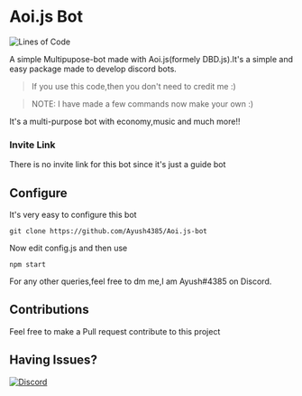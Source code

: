 # Aoi.js Bot
![Lines of Code](https://img.shields.io/tokei/lines/github/Ayush4385/Aoi.js-bot?&style=for-the-badge)

A simple Multipupose-bot made with Aoi.js(formely DBD.js).It's a simple and easy package made to develop discord bots.
> If you use this code,then you don't need to credit me :)

> NOTE: I have made a few commands now make your own :)

It's a multi-purpose bot with economy,music and much more!!
### Invite Link
There is no invite link for this bot since it's just a guide bot
## Configure
It's very easy to configure this bot
```
git clone https://github.com/Ayush4385/Aoi.js-bot
```
Now edit config.js and then use 
```
npm start
```
For any other queries,feel free to dm me,I am Ayush#4385 on Discord.
## Contributions
Feel free to make a Pull request contribute to this project

## Having Issues?

<a href="https://discord.gg/WCDtmkNBJv">
<img alt="Discord" src="https://img.shields.io/badge/The Coding Hill-%237289DA.svg?style=for-the-badge&logo=discord&logoColor=white"/>
</a>
